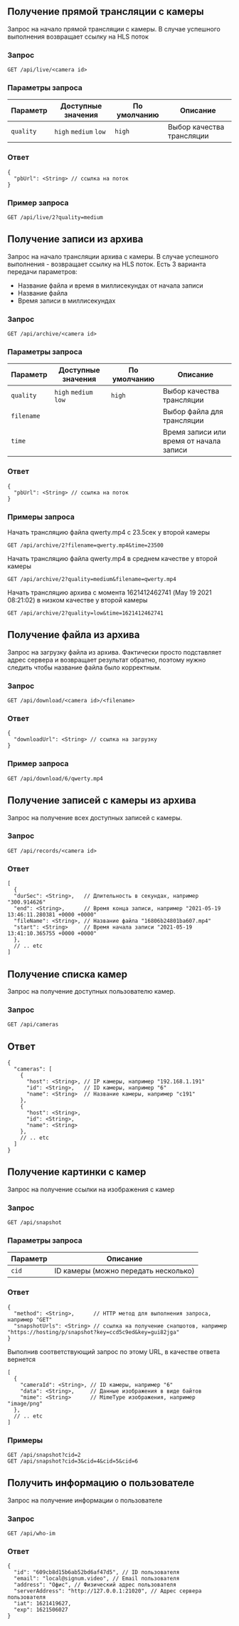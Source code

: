 
## **Получение прямой трансляции с камеры**
Запрос на начало прямой трансляции с камеры. В случае успешного выполнения возвращает ссылку на HLS поток

### **Запрос**
```GET /api/live/<camera id>```

### **Параметры запроса**
| Параметр  | Доступные значения    | По умолчанию | Описание                  |
|-----------|-----------------------|--------------|---------------------------|
| `quality` | `high` `medium` `low` | `high`       | Выбор качества трансляции |

### **Ответ**
```
{
  "pbUrl": <String> // ссылка на поток
}
```
### **Пример запроса**
```GET /api/live/2?quality=medium```

## **Получение записи из архива**
Запрос на начало трансляции архива с камеры. В случае успешного выполнения - возвращает ссылку на HLS поток.
Есть 3 варианта передачи параметров:
- Название файла и время в миллисекундах от начала записи
- Название файла
- Время записи в миллисекундах

### **Запрос**
```GET /api/archive/<camera id>```

### **Параметры запроса**
| Параметр   | Доступные значения    | По умолчанию | Описание                                 |
|------------|-----------------------|--------------|------------------------------------------|
| `quality`  | `high` `medium` `low` | `high`       | Выбор качества трансляции                |
| `filename` |                       |              | Выбор файла для трансляции               |
| `time`     |                       |              | Время записи или время  от начала записи |

### **Ответ**
```
{
  "pbUrl": <String> // ссылка на поток
}
```
### **Примеры запроса**
Начать трансляцию файла qwerty.mp4 с 23.5сек у второй камеры
```
GET /api/archive/2?filename=qwerty.mp4&time=23500
```

Начать трансляцию файла qwerty.mp4 в среднем качестве у второй камеры
```
GET /api/archive/2?quality=medium&filename=qwerty.mp4
```

Начать трансляцию архива с момента 1621412462741 (May 19 2021 08:21:02) в низком качестве у второй камеры
```
GET /api/archive/2?quality=low&time=1621412462741
```

## **Получение файла из архива**
Запрос на загрузку файла из архива. Фактически просто подставляет адрес сервера и
возвращает результат обратно, поэтому нужно следить чтобы название файла было
корректным.

### **Запрос**
```GET /api/download/<camera id>/<filename>```

### **Ответ**
```
{
  "downloadUrl": <String> // ссылка на загрузку
}
```
### **Пример запроса**
```GET /api/download/6/qwerty.mp4```

## **Получение записей с камеры из архива**
Запрос на получение всех доступных записей с камеры.

### **Запрос**
```GET /api/records/<camera id>```

### **Ответ**
```
[
  {
  "durSec": <String>,   // Длительность в секундах, например "300.914626"
  "end": <String>,      // Время конца записи, например "2021-05-19 13:46:11.280381 +0000 +0000"
  "fileName": <String>, // Название файла "16806b24801ba607.mp4"
  "start": <String>     // Время начала записи "2021-05-19 13:41:10.365755 +0000 +0000"
  },
  // .. etc
]
```

## **Получение списка камер**
Запрос на получение доступных пользователю камер.

### **Запрос**
```GET /api/cameras```

## **Ответ**
```
{
  "cameras": [
    {
      "host": <String>, // IP камеры, например "192.168.1.191" 
      "id": <String>,   // ID камеры, например "6"
      "name": <String>  // Название камеры, например "c191"
    },
    {
      "host": <String>,
      "id": <String>,
      "name": <String>
    },
    // .. etc
  ]
}
```

## **Получение картинки с камер**
Запрос на получение ссылки на изображения с камер

### **Запрос**
```GET /api/snapshot```

### **Параметры запроса**
| Параметр | Описание                             |
|----------|--------------------------------------|
| `cid`    | ID камеры (можно передать несколько) |

### **Ответ**
```
{
  "method": <String>,      // HTTP метод для выполнения запроса, например "GET"
  "snapshotUrls": <String> // ссылка на получение снапшотов, например "https://hosting/p/snapshot?key=ccd5c9ed&key=gui82jga"
}
```
Выполнив соответствующий запрос по этому URL, в качестве ответа вернется
```
[
  {
    "cameraId": <String>, // ID камеры, например "6"
    "data": <String>,     // Данные изображения в виде байтов
    "mime": <String>      // MimeType изображения, например "image/png"
  },
  // .. etc
]
```

### **Примеры**
```
GET /api/snapshot?cid=2
GET /api/snapshot?cid=3&cid=4&cid=5&cid=6
```


## Получить информацию о пользователе
Запрос на получение информации о пользователе

### **Запрос**
```GET /api/who-im```

### **Ответ**
```
{
  "id": "609cb8d15b6ab52bd6af47d5", // ID пользователя
  "email": "local@signum.video", // Email пользователя
  "address": "Офис", // Физический адрес пользователя
  "serverAddress": "http://127.0.0.1:21020", // Адрес сервера пользователя
  "iat": 1621419627,
  "exp": 1621506027
}
```